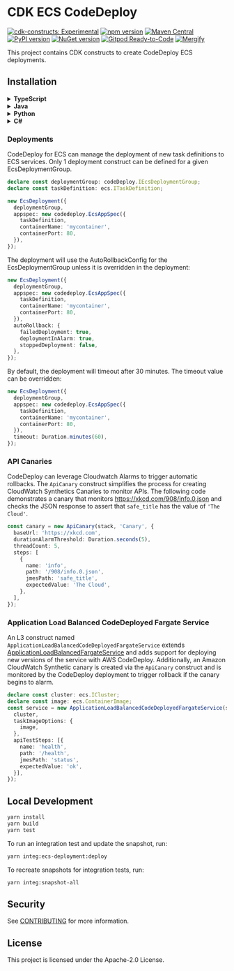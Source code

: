 # CDK ECS CodeDeploy

[![cdk-constructs: Experimental](https://img.shields.io/badge/cdk--constructs-experimental-important.svg)](https://constructs.dev/packages/@cdklabs/cdk-ecs-codedeploy)
[![npm version](https://badge.fury.io/js/@cdklabs%2Fcdk-ecs-codedeploy.svg)](https://badge.fury.io/js/@cdklabs%2Fcdk-ecs-codedeploy)
[![Maven Central](https://maven-badges.herokuapp.com/maven-central/io.github.cdklabs/cdk-ecs-codedeploy/badge.svg)](https://maven-badges.herokuapp.com/maven-central/io.github.cdklabs/cdk-ecs-codedeploy)
[![PyPI version](https://badge.fury.io/py/cdklabs.ecs-codedeploy.svg)](https://badge.fury.io/py/cdklabs.ecs-codedeploy)
[![NuGet version](https://badge.fury.io/nu/Cdklabs.CdkEcsCodeDeploy.svg)](https://badge.fury.io/nu/Cdklabs.CdkEcsCodeDeploy)
[![Gitpod Ready-to-Code](https://img.shields.io/badge/Gitpod-ready--to--code-blue?logo=gitpod)](https://gitpod.io/#https://github.com/cdklabs/cdk-ecs-codedeploy)
[![Mergify](https://img.shields.io/endpoint.svg?url=https://api.mergify.com/badges/cdklabs/cdk-ecs-codedeploy&style=flat)](https://mergify.io)

This project contains CDK constructs to create CodeDeploy ECS deployments.

## Installation

<details><summary><strong>TypeScript</strong></summary>

```bash
yarn add @cdklabs/cdk-ecs-codedeploy
```

</details>

<details><summary><strong>Java</strong></summary>

See https://mvnrepository.com/artifact/io.github.cdklabs/cdk-ecs-codedeploy
</details>

<details><summary><strong>Python</strong></summary>

See https://pypi.org/project/cdklabs.ecs-codedeploy/
</details>

<details><summary><strong>C#</strong></summary>

See https://www.nuget.org/packages/Cdklabs.CdkEcsCodeDeploy/
</details>

### Deployments

CodeDeploy for ECS can manage the deployment of new task definitions to ECS services.  Only 1 deployment construct can be defined for a given EcsDeploymentGroup.

```ts
declare const deploymentGroup: codeDeploy.IEcsDeploymentGroup;
declare const taskDefinition: ecs.ITaskDefinition;

new EcsDeployment({
  deploymentGroup,
  appspec: new codedeploy.EcsAppSpec({
    taskDefinition,
    containerName: 'mycontainer',
    containerPort: 80,
  }),
});
```

The deployment will use the AutoRollbackConfig for the EcsDeploymentGroup unless it is overridden in the deployment:

```ts
new EcsDeployment({
  deploymentGroup,
  appspec: new codedeploy.EcsAppSpec({
    taskDefinition,
    containerName: 'mycontainer',
    containerPort: 80,
  }),
  autoRollback: {
    failedDeployment: true,
    deploymentInAlarm: true,
    stoppedDeployment: false,
  },
});
```

By default, the deployment will timeout after 30 minutes. The timeout value can be overridden:

```ts
new EcsDeployment({
  deploymentGroup,
  appspec: new codedeploy.EcsAppSpec({
    taskDefinition,
    containerName: 'mycontainer',
    containerPort: 80,
  }),
  timeout: Duration.minutes(60),
});
```

### API Canaries

CodeDeploy can leverage Cloudwatch Alarms to trigger automatic rollbacks. The `ApiCanary` construct simplifies the process for creating CloudWatch Synthetics Canaries to monitor APIs. The following code demonstrates a canary that monitors https://xkcd.com/908/info.0.json and checks the JSON response to assert that `safe_title` has the value of `'The Cloud'`.

```ts
const canary = new ApiCanary(stack, 'Canary', {
  baseUrl: 'https://xkcd.com',
  durationAlarmThreshold: Duration.seconds(5),
  threadCount: 5,
  steps: [
    {
      name: 'info',
      path: '/908/info.0.json',
      jmesPath: 'safe_title',
      expectedValue: 'The Cloud',
    },
  ],
});
```

### Application Load Balanced CodeDeployed Fargate Service

An L3 construct named `ApplicationLoadBalancedCodeDeployedFargateService` extends [ApplicationLoadBalancedFargateService](https://docs.aws.amazon.com/cdk/api/v2/docs/aws-cdk-lib.aws_ecs_patterns.ApplicationLoadBalancedFargateService.html) and adds support for deploying new versions of the service with AWS CodeDeploy. Additionally, an Amazon CloudWatch Synthetic canary is created via the `ApiCanary` construct and is monitored by the CodeDeploy deployment to trigger rollback if the canary begins to alarm.

```ts
declare const cluster: ecs.ICluster;
declare const image: ecs.ContainerImage;
const service = new ApplicationLoadBalancedCodeDeployedFargateService(stack, 'Service', {
  cluster,
  taskImageOptions: {
    image,
  },
  apiTestSteps: [{
    name: 'health',
    path: '/health',
    jmesPath: 'status',
    expectedValue: 'ok',
  }],
});
```

## Local Development

```bash
yarn install
yarn build
yarn test
```

To run an integration test and update the snapshot, run:

```bash
yarn integ:ecs-deployment:deploy
```

To recreate snapshots for integration tests, run:

```bash
yarn integ:snapshot-all
```

## Security

See [CONTRIBUTING](CONTRIBUTING.md#security-issue-notifications) for more information.

## License

This project is licensed under the Apache-2.0 License.
